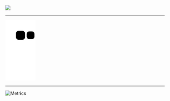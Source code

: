 <img src="https://i.pinimg.com/736x/8b/56/f0/8b56f0d49d6baaf048c911f3b0d7c06c.jpg" />


---


![Snake animation](https://github.com/xFGhoul/xFGhoul/blob/output/github-contribution-grid-snake.svg)


---

![Metrics](https://metrics.lecoq.io/Saizuo?template=classic&languages=1&stackoverflow=1&followup=1&projects=1&achievements=1&code=1&introduction=1&lines=1&pagespeed=1&repositories=1&isocalendar=1&stars=1&people=1&notable=1&discussions=1&gists=1&sponsors=1&repositories=100&repositories.batch=100&repositories.forks=false&repositories.affiliations=owner&isocalendar.duration=half-year&languages.limit=8&languages.threshold=0%25&languages.colors=github&languages.sections=most-used&languages.indepth=false&languages.analysis.timeout=15&languages.categories=markup%2C%20programming&languages.recent.categories=markup%2C%20programming&languages.recent.load=300&languages.recent.days=14&stars.limit=4&followup.sections=repositories&followup.indepth=false&people.limit=24&people.identicons=false&people.size=28&people.types=followers%2C%20following&people.shuffle=false&projects.limit=4&projects.descriptions=true&code.lines=12&code.load=100&code.visibility=public&code.languages=python&achievements.threshold=X&achievements.secrets=true&achievements.display=detailed&achievements.limit=0&notable.from=organization&notable.repositories=false&notable.indepth=false&notable.types=commit&discussions.categories=true&discussions.categories.limit=0&introduction.title=true&sponsors.sections=goal%2C%20about&pagespeed.url=https%3A%2F%2Fmikuni.tech&pagespeed.detailed=false&pagespeed.screenshot=false&stackoverflow.user=0&stackoverflow.sections=answers-top%2C%20questions-recent&stackoverflow.limit=2&stackoverflow.lines=4&stackoverflow.lines.snippet=2&config.timezone=Asia%2FCalcutta&config.octicon=true)
